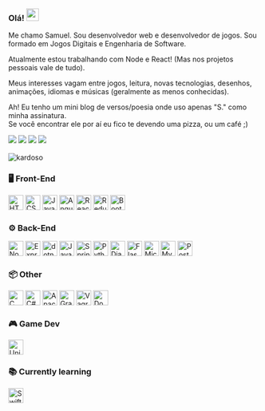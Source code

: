 ### Olá! <a href="https://www.linkedin.com/in/sscardoso"><img src="https://media.giphy.com/media/hvRJCLFzcasrR4ia7z/giphy.gif" width="25px"></a>
Me chamo Samuel. Sou desenvolvedor web e desenvolvedor de jogos. Sou formado em Jogos Digitais e Engenharia de Software.

Atualmente estou trabalhando com Node e React! (Mas nos projetos pessoais vale de tudo).

Meus interesses vagam entre jogos, leitura, novas tecnologias, desenhos, animações, idiomas e músicas (geralmente as menos conhecidas).

Ah! Eu tenho um mini blog de versos/poesia onde uso apenas "S." como minha assinatura.
<br/>Se você encontrar ele por aí eu fico te devendo uma pizza, ou um café ;)

<div>
<a href = "mailto:cardoso.samuel@outlook.com"><img src="https://img.shields.io/badge/Email-D14836?style=for-the-badge&logo=gmail&logoColor=white" target="_blank" ></a>
<a href="https://www.linkedin.com/in/sscardoso" target="_blank"><img src="https://img.shields.io/badge/-LinkedIn-%230077B5?style=for-the-badge&logo=linkedin&logoColor=white" target="_blank" ></a>
<a href="https://kardoso.itch.io/" target="_blank"><img src="https://img.shields.io/badge/-Itch.io-FF2E51?style=for-the-badge&logo=itch.io&logoColor=white" target="_blank"></a>
<a href="https://twitter.com/__samuelcardoso" target="_blank"><img src="https://img.shields.io/badge/-Twitter-1A8CD8?style=for-the-badge&logo=twitter&logoColor=white" target="_blank"></a>
</div>

</br>

<img src="https://github-readme-stats.vercel.app/api?username=kardoso&count_private=true&show_icons=true&theme=dracula" alt="kardoso" />

</br>

### 🖥️ Front-End
<p align="left">
  <img title="HTML" src="images/devicon/html5-original.svg" width="30x">
  <img title="CSS3" src="images/devicon/css3-original.svg" width="30x">
  <img title="Javascript" src="images/devicon/javascript-original.svg" width="30x">
  <img title="AngularJS" src="images/devicon/angularjs-original.svg" width="30x">
  <img title="React" src="images/devicon/react-original.svg" width="30x">
  <img title="Redux" src="images/devicon/redux-original.svg" width="30x">
  <img title="Bootstrap" src="images/devicon/bootstrap-original.svg" width="30x">
</p>

### ⚙️ Back-End
<p align="left">
  <img title="NodeJS" src="images/devicon/nodejs-original.svg" width="30">
  <img title="Express" src="images/devicon/express-original.svg" width="30">
  <img title="dotnet" src="images/devicon/dotnetcore-original.svg" width="30">
  <img title="Java" src="images/devicon/java-original.svg" width="30">
  <img title="Spring" src="images/devicon/spring-original.svg" width="30x">
  <img title="Python" src="images/devicon/python-original.svg" width="30">
  <img title="Django" src="images/devicon/django-plain.svg" width="30">
  <img title="Flask" src="images/devicon/flask-original.svg" width="30">
  <img title="Microsoft SQL Server" src="images/devicon/microsoftsqlserver-plain.svg" width="30">
  <img title="MySQL" src="images/devicon/mysql-original.svg" width="30">
  <img title="PostgreSQL" src="images/devicon/postgresql-original.svg" width="30">
</p>

### 📦 Other
<p align="left">
  <img title="C" src="images/devicon/c-original.svg" width="30">
  <img title="C#" src="images/devicon/csharp-original.svg" width="30">
  <img title="Apache Kafka" src="images/devicon/apachekafka-original.svg" width="30">
  <img title="GraphQL" src="images/devicon/graphql-plain.svg" width="30">
  <img title="Vagrant" src="images/devicon/vagrant-original.svg" width="30">
  <img title="Docker" src="images/devicon/docker-original.svg" width="30">
</p>

### 🎮 Game Dev
<p>
    <img title="Unity" src="images/devicon/unity-original.svg" width="30">
</p>

### 📚 Currently learning
<p align="left">
<img title="Swift" src="images/devicon/swift-original.svg" width="30">
</p>
